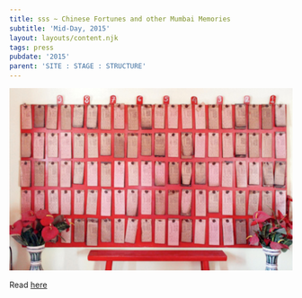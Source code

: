 ```yaml
---
title: sss ~ Chinese Fortunes and other Mumbai Memories
subtitle: 'Mid-Day, 2015'
layout: layouts/content.njk
tags: press
pubdate: '2015'
parent: 'SITE : STAGE : STRUCTURE'
---
```

![](/static/img/ali-akbar-mehtathe-kwan-tai-shek-chinese-temple_press.jpg)

Read [here](https://www.mid-day.com/articles/chinese-fortunes-and-other-mumbai-memories/15900193)
